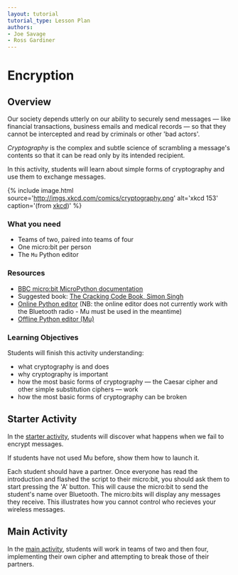 ```yaml
---
layout: tutorial
tutorial_type: Lesson Plan
authors:
- Joe Savage
- Ross Gardiner
---
```


# Encryption

## Overview

Our society depends utterly on our ability to securely send messages — like financial transactions, business emails and medical records — so that they cannot be intercepted and read by criminals or other 'bad actors'.

*Cryptography* is the complex and subtle science of scrambling a message's contents so that it can be read only by its intended recipient.

In this activity, students will learn about simple forms of cryptography and use them to exchange messages.

{% include image.html source='http://imgs.xkcd.com/comics/cryptography.png' alt='xkcd 153' caption='(from [xkcd](https://xkcd.com/153/))' %}

### What you need

* Teams of two, paired into teams of four
* One micro:bit per person
* The `Mu` Python editor

### Resources

* [BBC micro:bit MicroPython documentation](http://microbit-micropython.readthedocs.io/en/latest/)
* Suggested book: [The Cracking Code Book, Simon Singh](https://www.harpercollins.co.uk/9780007176045/the-cracking-code-book)
* [Online Python editor](https://www.microbit.co.uk/app/#create:xyelfe) (NB: the online editor does not currently work with the Bluetooth radio - Mu must be used in the meantime)
* [Offline Python editor (Mu)](http://codewith.mu/)

### Learning Objectives

Students will finish this activity understanding:

* what cryptography is and does
* why cryptography is important
* how the most basic forms of cryptography — the Caesar cipher and other simple substitution ciphers — work
* how the most basic forms of cryptography can be broken

## Starter Activity

In the [starter activity](/tutorial/crypto-student-starter), students will discover what happens when we fail to encrypt messages.

If students have not used Mu before, show them how to launch it.

Each student should have a partner. Once everyone has read the introduction and flashed the script to their micro:bit, you should ask them to start pressing the 'A' button. This will cause the micro:bit to send the student's name over Bluetooth. The micro:bits will display any messages they receive. This illustrates how you cannot control who recieves your wireless messages.

## Main Activity

In the [main activity](/tutorial/crypto-student-main), students will work in teams of two and then four, implementing their own cipher and attempting to break those of their partners.
